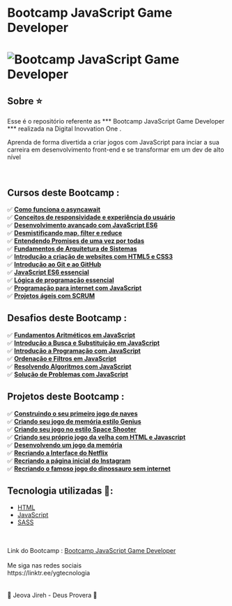 # Bootcamp JavaScript Game Developer

<h1>
	<img src="https://scontent.fsjk2-1.fna.fbcdn.net/v/t1.6435-9/181887232_1418830648470753_2916142550605566096_n.png?_nc_cat=101&ccb=1-3&_nc_sid=0debeb&_nc_ohc=2PE6EUkJG6sAX_w50lK&_nc_ht=scontent.fsjk2-1.fna&oh=787ed905e5c490e75986919126071ca8&oe=60B5BD86" alt="Bootcamp JavaScript Game Developer" border="0">
</h1>
 

## Sobre ⭐️

Esse é o repositório referente as *** Bootcamp JavaScript Game Developer ***  realizada na Digital Inovvation One  .

Aprenda de forma divertida a criar jogos com JavaScript para inciar a sua carreira em desenvolvimento front-end e se transformar em um dev de alto nível

<br>

## Cursos deste Bootcamp :

✅ **<a href="https://github.com/saldanhayg/Bootcamp_JavaScript_Game_Developer_DIO/Cursos/Como funciona o asyncawait">Como funciona o asyncawait</a>**<br>
✅ **<a href="https://github.com/saldanhayg/Bootcamp_JavaScript_Game_Developer_DIO/Cursos/Conceitos de responsividade e experiência do usuário">Conceitos de responsividade e experiência do usuário</a>**<br>
✅ **<a href="https://github.com/saldanhayg/Bootcamp_JavaScript_Game_Developer_DIO/Cursos/Desenvolvimento avançado com JavaScript ES6">Desenvolvimento avançado com JavaScript ES6</a>**<br>
✅ **<a href="https://github.com/saldanhayg/Bootcamp_JavaScript_Game_Developer_DIO/Cursos/Desmistificando map, filter e reduce">Desmistificando map, filter e reduce</a>**<br>
✅ **<a href="https://github.com/saldanhayg/Bootcamp_JavaScript_Game_Developer_DIO/Cursos/Entendendo Promises de uma vez por todas">Entendendo Promises de uma vez por todas</a>**<br>
✅ **<a href="https://github.com/saldanhayg/Bootcamp_JavaScript_Game_Developer_DIO/Cursos/Fundamentos de Arquitetura de Sistemas">Fundamentos de Arquitetura de Sistemas</a>**<br>
✅ **<a href="https://github.com/saldanhayg/Bootcamp_JavaScript_Game_Developer_DIO/Cursos/Introdução a criação de websites com HTML5 e CSS3">Introdução a criação de websites com HTML5 e CSS3</a>**<br>
✅ **<a href="https://github.com/saldanhayg/Bootcamp_JavaScript_Game_Developer_DIO/Cursos/Introdução ao Git e ao GitHub">Introdução ao Git e ao GitHub</a>**<br>
✅ **<a href="https://github.com/saldanhayg/Bootcamp_JavaScript_Game_Developer_DIO/Cursos/JavaScript ES6 essencial">JavaScript ES6 essencial</a>**<br>
✅ **<a href="https://github.com/saldanhayg/Bootcamp_JavaScript_Game_Developer_DIO/Cursos/Lógica de programação essencial">Lógica de programação essencial</a>**<br>
✅ **<a href="https://github.com/saldanhayg/Bootcamp_JavaScript_Game_Developer_DIO/Cursos/Programação para internet com JavaScript">Programação para internet com JavaScript</a>**<br>
✅ **<a href="https://github.com/saldanhayg/Bootcamp_JavaScript_Game_Developer_DIO/Cursos/Projetos ágeis com SCRUM">Projetos ágeis com SCRUM</a>**<br>


## Desafios deste Bootcamp :

✅ **<a href="https://github.com/saldanhayg/Bootcamp_JavaScript_Game_Developer_DIO/Desafios/Fundamentos Aritméticos em JavaScript">Fundamentos Aritméticos em JavaScript</a>**<br>
✅ **<a href="https://github.com/saldanhayg/Bootcamp_JavaScript_Game_Developer_DIO/Desafios/Introdução a Busca e Substituição em JavaScript">Introdução a Busca e Substituição em JavaScript</a>**<br>
✅ **<a href="https://github.com/saldanhayg/Bootcamp_JavaScript_Game_Developer_DIO/Desafios/Introdução a Programação com JavaScript">Introdução a Programação com JavaScript</a>**<br>
✅ **<a href="https://github.com/saldanhayg/Bootcamp_JavaScript_Game_Developer_DIO/Desafios/Ordenação e Filtros em JavaScript">Ordenação e Filtros em JavaScript</a>**<br>
✅ **<a href="https://github.com/saldanhayg/Bootcamp_JavaScript_Game_Developer_DIO/Desafios/Resolvendo Algoritmos com JavaScript">Resolvendo Algoritmos com JavaScript</a>**<br>
✅ **<a href="https://github.com/saldanhayg/Bootcamp_JavaScript_Game_Developer_DIO/Desafios/Solução de Problemas com JavaScript">Solução de Problemas com JavaScript</a>**<br>

## Projetos deste Bootcamp :

✅ **<a href="https://saldanhayg.github.io/Jogo-de-Naves-DIO/">Construindo o seu primeiro jogo de naves</a>**<br>
✅ **<a href="https://saldanhayg.github.io/Dio-Projeto-jogo-memoria-estilo-Genius/">Criando seu jogo de memória estilo Genius</a>**<br>
✅ **<a href="https://saldanhayg.github.io/Jogo-no-estilo-Space-Shooter-DIO/">Criando seu jogo no estilo Space Shooter</a>**<br>
✅ **<a href="https://saldanhayg.github.io/Jogo-da-Velha-JavaScript/">Criando seu próprio jogo da velha com HTML e Javascript</a>**<br>
✅ **<a href="https://saldanhayg.github.io/Jogo-da-memoria-Javascript/">Desenvolvendo um jogo da memória</a>**<br>
✅ **<a href="https://saldanhayg.github.io/netflix-clone-interface/"> Recriando a Interface do Netflix</a>**<br>
✅ **<a href="https://saldanhayg.github.io/instagran-flexbox-dio/">Recriando a página inicial do Instagram</a>**<br>
✅ **<a href="https://saldanhayg.github.io/Dio-Projeto-Recriando-Jogo-da-Cobrinha/">Recriando o famoso jogo do dinossauro sem internet</a>**<br>

## Tecnologia utilizadas 🚀:

* <a href="https://www.w3schools.com/html">HTML</a> 
* <a href="https://developer.mozilla.org/pt-BR/docs/Aprender/JavaScript">JavaScript</a>
* <a href="https://pt.wikipedia.org/wiki/Sass_(linguagem_de_folhas_de_estilos)">SASS</a>
<br>
<br>				
Link do Bootcamp : <a href="https://web.digitalinnovation.one/track/javascript-game-developer/">Bootcamp JavaScript Game Developer</a>
<br>
<br>
Me siga nas redes sociais<br>
https://linktr.ee/ygtecnologia
<br><br><br>
🙏 Jeova Jireh - Deus Provera 🙏				
		
											
							
					
			